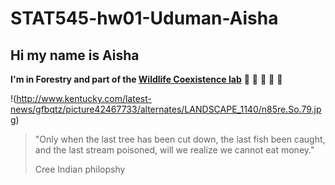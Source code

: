 # STAT545-hw01-Uduman-Aisha

## Hi my name is Aisha 


**I'm in Forestry and part of the [Wildlife Coexistence lab](http://wildlife.forestry.ubc.ca)** :evergreen_tree: :leopard: :tanabata_tree: :elephant: :deciduous_tree: 

!(http://www.kentucky.com/latest-news/gfbqtz/picture42467733/alternates/LANDSCAPE_1140/n85re.So.79.jpg)

> "Only when the last tree has been cut down, the last fish been caught, and the last stream poisoned, will we realize we cannot eat money."
>
> Cree Indian philopshy 

